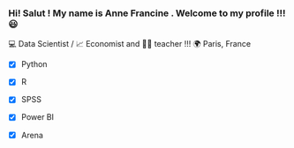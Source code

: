 ### Hi! Salut !  My name is Anne Francine . Welcome to my profile !!! :smiley:

:computer: Data Scientist / :chart_with_upwards_trend: Economist and  👩‍🏫 teacher !!!  :earth_africa: Paris, France 

- [x] Python
- [x] R
- [x] SPSS
- [x] Power BI
- [x] Arena 
 
